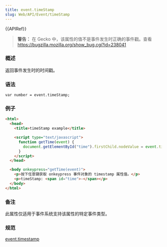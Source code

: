 ```yaml
---
title: event.timeStamp
slug: Web/API/Event/timeStamp
---
```


{{APIRef}}

> **警告：** 在 Gecko 中，该属性的值不是事件发生时正确的事件戳。查看 <https://bugzilla.mozilla.org/show_bug.cgi?id=238041>

### 概述

返回事件发生时的时间戳。

### 语法

```
var number = event.timeStamp;
```

### 例子

```html
<html>
  <head>
    <title>timeStamp example</title>

    <script type="text/javascript">
      function getTime(event) {
        document.getElementById("time").firstChild.nodeValue = event.timeStamp;
      }
    </script>
  </head>

  <body onkeypress="getTime(event)">
    <p>按下任意键获取 onkeypress 事件对象的 timestamp 属性值。</p>
    <p>timeStamp: <span id="time">-</span></p>
  </body>
</html>
```

### 备注

此属性仅适用于事件系统支持该属性的特定事件类型。

### 规范

[event.timestamp](http://www.w3.org/TR/2000/REC-DOM-Level-2-Events-20001113/events.html#Events-Event-timeStamp)
